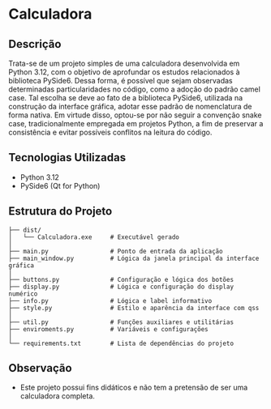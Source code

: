 # Calculadora

## Descrição
Trata-se de um projeto simples de uma calculadora desenvolvida em Python 3.12, com o objetivo de aprofundar os estudos relacionados à biblioteca PySide6.
Dessa forma, é possível que sejam observadas determinadas particularidades no código, como a adoção do padrão camel case. Tal escolha se deve ao fato de a biblioteca PySide6, utilizada na construção da interface gráfica, adotar esse padrão de nomenclatura de forma nativa.
Em virtude disso, optou-se por não seguir a convenção snake case, tradicionalmente empregada em projetos Python, a fim de preservar a consistência e evitar possíveis conflitos na leitura do código.

## Tecnologias Utilizadas
- Python 3.12
- PySide6 (Qt for Python)

## Estrutura do Projeto
```
├── dist/
│   └── Calculadora.exe     # Executável gerado
│
├── main.py                 # Ponto de entrada da aplicação
├── main_window.py          # Lógica da janela principal da interface gráfica
│
├── buttons.py              # Configuração e lógica dos botões
├── display.py              # Lógica e configuração do display numérico
├── info.py                 # Lógica e label informativo
├── style.py                # Estilo e aparência da interface com qss
│
├── util.py                 # Funções auxiliares e utilitárias
├── enviroments.py          # Variáveis e configurações
│
└── requirements.txt        # Lista de dependências do projeto
```

## Observação
- Este projeto possui fins didáticos e não tem a pretensão de ser uma calculadora completa.

